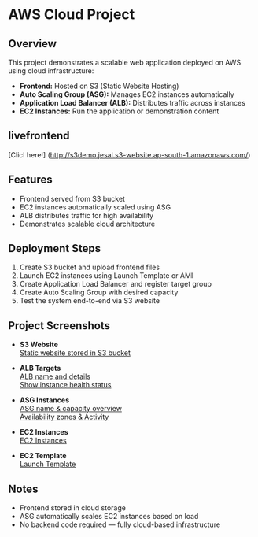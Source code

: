 # AWS Cloud Project

## Overview
This project demonstrates a scalable web application deployed on AWS using cloud infrastructure:

- **Frontend:** Hosted on S3 (Static Website Hosting)
- **Auto Scaling Group (ASG):** Manages EC2 instances automatically
- **Application Load Balancer (ALB):** Distributes traffic across instances
- **EC2 Instances:** Run the application or demonstration content


## livefrontend 
 [Clicl here!] (http://s3demo.jesal.s3-website.ap-south-1.amazonaws.com/)

## Features
- Frontend served from S3 bucket
- EC2 instances automatically scaled using ASG
- ALB distributes traffic for high availability 
- Demonstrates scalable cloud architecture

## Deployment Steps
1. Create S3 bucket and upload frontend files
2. Launch EC2 instances using Launch Template or AMI
3. Create Application Load Balancer and register target group
4. Create Auto Scaling Group with desired capacity
5. Test the system end-to-end via S3 website

## Project Screenshots  

- **S3 Website**  
  [Static website stored in S3 bucket](screenshots/s3.png)  

- **ALB Targets**  
  [ALB name and details](screenshots/elb1.png)  
  [Show instance health status](screenshots/elb2.png)  

- **ASG Instances**  
  [ASG name & capacity overview](screenshots/asg1.png)  
  [Availability zones & Activity](screenshots/asg2.png)  

- **EC2 Instances**  
  [EC2 Instances](screenshots/ec2.png)  

- **EC2 Template**  
  [Launch Template](screenshots/temp1.png)  

## Notes
- Frontend stored in cloud storage
- ASG automatically scales EC2 instances based on load
- No backend code required — fully cloud-based infrastructure









